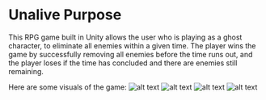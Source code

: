 
# Unalive Purpose 

This RPG game built in Unity allows the user who is playing as a ghost character, to eliminate all enemies within a given time. The player wins the game by successfully removing all enemies before the time runs out, and the player loses if the time has concluded and there are enemies still remaining.

Here are some visuals of the game: 
![alt text](https://github.com/ersi012/UnalivePurpose/assets/123680441/10b59504-3b13-4110-9bc2-b44fce651f36)
![alt text](https://github.com/ersi012/UnalivePurpose/assets/123680441/10c5cb56-3cf5-41f2-9523-d0e02230c6ac)
![alt text](https://github.com/ersi012/UnalivePurpose/assets/123680441/b3c0a5b0-9b5e-4f9f-a0a3-70a8bb05d161)
![alt text](https://github.com/ersi012/UnalivePurpose/assets/123680441/3591b6e5-69b4-4c62-bd62-c49239c4665b)

